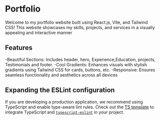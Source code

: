 # Portfolio

Welcome to my portfolio website built using React.js, Vite, and Tailwind CSS! This website showcases my skills, projects, and services in a visually appealing and interactive manner
## Features
-Beautiful Sections: Includes header, hero, Experience,Education, projects, Testimonials and footer.
-Cool Gradients: Enhances visuals with stylish gradients using Tailwind CSS for cards, buttons, etc.
-Responsive: Ensures seamless functionality and aesthetics across all devices

## Expanding the ESLint configuration

If you are developing a production application, we recommend using TypeScript and enable type-aware lint rules. Check out the [TS template](https://github.com/vitejs/vite/tree/main/packages/create-vite/template-react-ts) to integrate TypeScript and [`typescript-eslint`](https://typescript-eslint.io) in your project.
